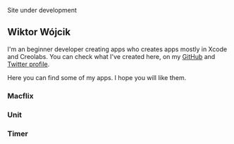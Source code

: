 Site under development

## Wiktor Wójcik

I'm an beginner developer creating apps who creates apps mostly in Xcode and Creolabs. You can check what I've created here, on my [GitHub](https://github.com/wiktorwojcik112) and [Twitter profile](https://twitter.com/WiktorW2). 

Here you can find some of my apps. I hope you will like them.

### Macflix
### Unit
### Timer
